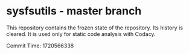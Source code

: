 # sysfsutils - master branch

This repository contains the frozen state of the repository.
Its history is cleared. It is used only for static code
analysis with Codacy.

Commit Time: 1720566338